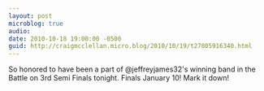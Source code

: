 ```yaml
---
layout: post
microblog: true
audio: 
date: 2010-10-18 19:00:00 -0500
guid: http://craigmcclellan.micro.blog/2010/10/19/t27805916340.html
---
```

So honored to have been a part of @jeffreyjames32's winning band in the Battle on 3rd Semi Finals tonight. Finals January 10! Mark it down!
